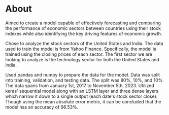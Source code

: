 # About

  Aimed to create a model capable of effectively forecasting and comparing the performance of economic sectors between countries using their stock indexes while also identifying the key driving features of economic growth. 

  Chose to analyze the stock sectors of the United States and India. The data used to train the model is from Yahoo Finance. Specifically, the model is trained using the closing prices of each sector. The first sector we are looking to analyze is the technology sector for both the United States and India. 
  
  Used pandas and numpy to prepare the data for the model. Data was split into training, validation, and testing data. The split was 80%, 10%, and 10%. The data spans from January 1st, 2017 to November 5th, 2023. Utilized keras' sequential model along with an LSTM layer and three dense layers which narrow it down to a single output (each date's stock sector close). Though using the mean absolute error metric, it can be concluded that the model has an accuracy of 96.53%. 

  
